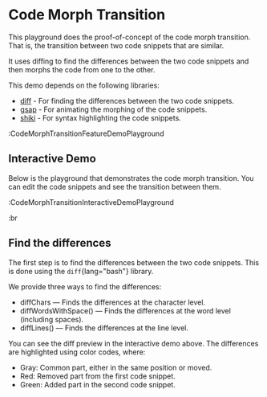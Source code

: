 # Code Morph Transition

This playground does the proof-of-concept of the code morph transition.
That is, the transition between two code snippets that are similar.

It uses diffing to find the differences between the two code snippets and then morphs the code from one to the other.

This demo depends on the following libraries:

- [diff](https://github.com/kpdecker/jsdiff) - For finding the differences between the two code snippets.
- [gsap](https://github.com/greensock/GSAP) - For animating the morphing of the code snippets.
- [shiki](https://github.com/shikijs/shiki) - For syntax highlighting the code snippets.

:CodeMorphTransitionFeatureDemoPlayground

## Interactive Demo

Below is the playground that demonstrates the code morph transition. You can edit the code snippets and see the transition between them.

:CodeMorphTransitionInteractiveDemoPlayground

:br

## Find the differences

The first step is to find the differences between the two code snippets.
This is done using the `diff`{lang="bash"} library.

We provide three ways to find the differences:

- diffChars — Finds the differences at the character level.
- diffWordsWithSpace() — Finds the differences at the word level (including spaces).
- diffLines() — Finds the differences at the line level.

You can see the diff preview in the interactive demo above. The differences are highlighted using color codes, where:

- Gray: Common part, either in the same position or moved.
- Red: Removed part from the first code snippet.
- Green: Added part in the second code snippet.

